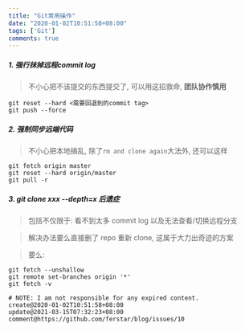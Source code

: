```yaml
---
title: "Git常用操作"
date: "2020-01-02T10:51:58+08:00"
tags: ['Git']
comments: true
---
```


##### 1. 强行抹掉远程commit log

> 不小心把不该提交的东西提交了, 可以用这招救命, **团队协作慎用**

```shell
git reset --hard <需要回退到的commit tag>
git push --force
```

##### 2. 强制同步远端代码

> 不小心把本地搞乱, 除了`rm and clone again`大法外, 还可以这样

```shell
git fetch origin master
git reset --hard origin/master
git pull -r
```

##### 3. git clone xxx --depth=x 后遗症

> 包括不仅限于: 看不到太多 commit log 以及无法查看/切换远程分支

> 解决办法要么直接删了 repo 重新 clone, 这属于大力出奇迹的方案

> 要么:

```shell
git fetch --unshallow
git remote set-branches origin '*'
git fetch -v
```

```
# NOTE: I am not responsible for any expired content.
create@2020-01-02T10:51:58+08:00
update@2021-03-15T07:32:23+08:00
comment@https://github.com/ferstar/blog/issues/10
```
